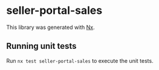 # seller-portal-sales

This library was generated with [Nx](https://nx.dev).

## Running unit tests

Run `nx test seller-portal-sales` to execute the unit tests.

